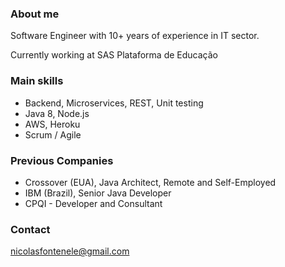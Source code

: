 ### About me
Software Engineer with 10+ years of experience in IT sector.

Currently working at SAS Plataforma de Educação

### Main skills
- Backend, Microservices, REST, Unit testing
- Java 8, Node.js
- AWS, Heroku
- Scrum / Agile

### Previous Companies
- Crossover (EUA), Java Architect, Remote and Self-Employed
- IBM (Brazil), Senior Java Developer
- CPQI - Developer and Consultant

### Contact
nicolasfontenele@gmail.com
